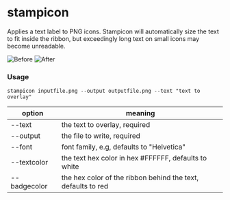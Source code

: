 # stampicon
Applies a text label to PNG icons. Stampicon will automatically size the text to fit inside the ribbon, but exceedingly long text on small icons may become unreadable.

![Before](https://github.com/jorystiefel/stampicon/blob/master/Demo/Icon-76.png)
![After](https://github.com/jorystiefel/stampicon/blob/master/Demo/Icon-76.1.png)

### Usage

`stampicon inputfile.png --output outputfile.png --text "text to overlay"`

option        | meaning
--------------|--------------------
--text        | the text to overlay, required
--output      | the file to write, required
--font        | font family, e.g, defaults to "Helvetica"
--textcolor   | the text hex color in hex #FFFFFF, defaults to white
--badgecolor  | the hex color of the ribbon behind the text, defaults to red


